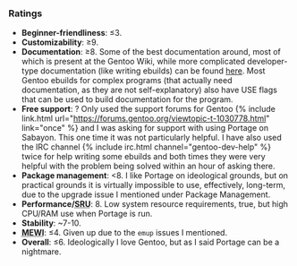 ### Ratings

* **Beginner-friendliness**: &leq;3.
* **Customizability**: &geq;9.
* **Documentation**: &geq;8. Some of the best documentation around, most of which is present at the Gentoo Wiki, while more complicated developer-type documentation (like writing ebuilds) can be found [here](https://devmanual.gentoo.org/). Most Gentoo ebuilds for complex programs (that actually need documentation, as they are not self-explanatory) also have USE flags that can be used to build documentation for the program.
* **Free support**: ? Only used the support forums for Gentoo {% include link.html url="https://forums.gentoo.org/viewtopic-t-1030778.html" link="once" %} and I was asking for support with using Portage on Sabayon. This one time it was not particularly helpful. I have also used the IRC channel {% include irc.html channel="gentoo-dev-help" %} twice for help writing some ebuilds and both times they were very helpful with the problem being solved within an hour of asking there.
* **Package management**: &lt;8. I like Portage on ideological grounds, but on practical grounds it is virtually impossible to use, effectively, long-term, due to the upgrade issue I mentioned under Package Management.
* **Performance/<abbr title="System Resource Usage">SRU</abbr>**: 8. Low system resource requirements, true, but high CPU/RAM use when Portage is run.
* **Stability**: ~7-10.
* **<abbr title="My Experience With It (MEWI), a numerical estimate as to how much experience I have with this system">MEWI</abbr>**: &leq;4. Given up due to the <code>emup</code> issues I mentioned.
* **Overall**: &leq;6. Ideologically I love Gentoo, but as I said Portage can be a nightmare.
